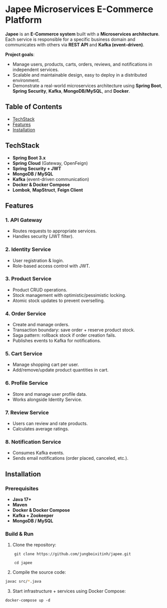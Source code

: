 # Japee Microservices E-Commerce Platform

**Japee** is an **E-Commerce system** built with a **Microservices architecture**.  
Each service is responsible for a specific business domain and communicates with others via **REST API** and **Kafka (event-driven)**.

**Project goals**:
- Manage users, products, carts, orders, reviews, and notifications in independent services.
- Scalable and maintainable design, easy to deploy in a distributed environment.
- Demonstrate a real-world microservices architecture using **Spring Boot**, **Spring Security**, **Kafka**, **MongoDB/MySQL**, and **Docker**.

## Table of Contents

- [TechStack](#techstack)
- [Features](#features)
- [Installation](#installation)
  
## TechStack
- **Spring Boot 3.x**
- **Spring Cloud** (Gateway, OpenFeign)
- **Spring Security + JWT**
- **MongoDB / MySQL** 
- **Kafka** (event-driven communication)
- **Docker & Docker Compose**
- **Lombok**, **MapStruct**, **Feign Client**

## Features
### 1. API Gateway
- Routes requests to appropriate services.
- Handles security (JWT filter).

### 2. Identity Service
- User registration & login.
- Role-based access control with JWT.

### 3. Product Service
- Product CRUD operations.
- Stock management with optimistic/pessimistic locking.
- Atomic stock updates to prevent overselling.

### 4. Order Service
- Create and manage orders.
- Transaction boundary: save order + reserve product stock.
- Saga pattern: rollback stock if order creation fails.
- Publishes events to Kafka for notifications.

### 5. Cart Service
- Manage shopping cart per user.
- Add/remove/update product quantities in cart.

### 6. Profile Service
- Store and manage user profile data.
- Works alongside Identity Service.

### 7. Review Service
- Users can review and rate products.
- Calculates average ratings.

### 8. Notification Service
- Consumes Kafka events.
- Sends email notifications (order placed, canceled, etc.).
 

## Installation
### Prerequisites
- **Java 17+**
- **Maven**
- **Docker & Docker Compose**
- **Kafka + Zookeeper**
- **MongoDB / MySQL**
### Build & Run
1. Clone the repository:
```
    git clone https://github.com/jungboixitinh/japee.git

    cd japee
```
2. Compile the source code:
```bash
javac src/*.java
```
3. Start infrastructure + services using Docker Compose:
```
docker-compose up -d
```
